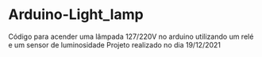 # Arduino-Light_lamp
Código para acender uma lâmpada 127/220V  no arduino utilizando um relé e um sensor de luminosidade 
Projeto realizado no dia 19/12/2021
